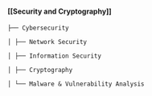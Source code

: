 
#### [[Security and Cryptography]]
```
├── Cybersecurity

│ ├── Network Security

│ ├── Information Security

│ ├── Cryptography

│ └── Malware & Vulnerability Analysis
```